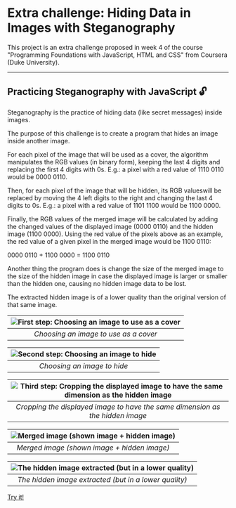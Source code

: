 # Extra challenge: Hiding Data in Images with Steganography

This project is an extra challenge proposed in week 4 of the course "Programming Foundations with JavaScript, HTML and CSS" from Coursera (Duke University).

---------------------------

## Practicing Steganography with JavaScript 🔓

Steganography is the practice of hiding data (like secret messages) inside images.

The purpose of this challenge is to create a program that hides an image inside another image.

For each pixel of the image that will be used as a cover, the algorithm manipulates the RGB values ​​(in binary form), keeping the last 4 digits and replacing the first 4 digits with 0s. E.g.: a pixel with a red value of 1110 0110 would be 0000 0110.

Then, for each pixel of the image that will be hidden, its RGB values ​​will be replaced by moving the 4 left digits to the right and changing the last 4 digits to 0s. E.g.: a pixel with a red value of 1101 1100 would be 1100 0000.

Finally, the RGB values ​​of the merged image will be calculated by adding the changed values ​​of the displayed image (0000 0110) and the hidden image (1100 0000). Using the red value of the pixels above as an example, the red value of a given pixel in the merged image would be 1100 0110:

0000 0110 + 1100 0000 = 1100 0110

Another thing the program does is change the size of the merged image to the size of the hidden image in case the displayed image is larger or smaller than the hidden one, causing no hidden image data to be lost.

The extracted hidden image is of a lower quality than the original version of that same image.

| ![First step: Choosing an image to use as a cover](./example/01.png) |
| :--: |
| *Choosing an image to use as a cover* |

| ![Second step: Choosing an image to hide](./example/02.png) |
| :--: |
| *Choosing an image to hide* |

| ![Third step: Cropping the displayed image to have the same dimension as the hidden image](./example/03.png) |
| :--: |
| *Cropping the displayed image to have the same dimension as the hidden image* |

| ![Merged image (shown image + hidden image)](./example/04.png) |
| :--: |
| *Merged image (shown image + hidden image)* |

| ![The hidden image extracted (but in a lower quality)](./example/05.png) |
| :--: |
| *The hidden image extracted (but in a lower quality)* |

[Try it!](https://yohanaff.github.io/hidding-data-in-images-with-steganography/)